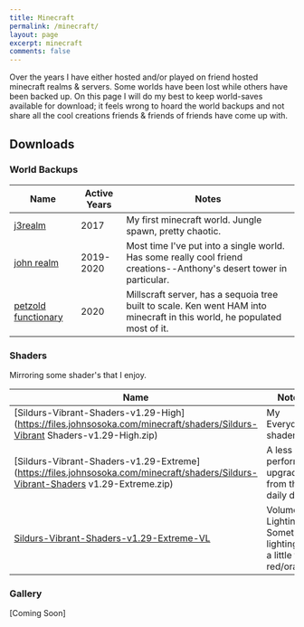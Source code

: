 ```yaml
---
title: Minecraft
permalink: /minecraft/
layout: page
excerpt: minecraft
comments: false
---
```


Over the years I have either hosted and/or played on friend hosted minecraft realms & servers. Some worlds have been
lost while others have been backed up. On this page I will do my best to keep world-saves available for download; it
feels wrong to hoard the world backups and not share all the cool creations friends & friends of friends have come up
with.

## Downloads

### World Backups

|     Name | Active Years                                                                          | Notes |
|----------|---------------------------------------------------------------------------------------|-------|
| [j3realm](https://files.johnsosoka.com/minecraft/world-saves/j3realm(yassland)-8-28-2017.zip) | 2017 | My first minecraft world. Jungle spawn, pretty chaotic. |
| [john realm](https://files.johnsosoka.com/minecraft/world-saves/johns-realm-4-25-20.zip) | 2019-2020 | Most time I've put into a single world. Has some really cool friend creations--Anthony's desert tower in particular. |
| [petzold functionary](https://files.johnsosoka.com/minecraft/world-saves/petzold_functionary-millscraft-2020.zip) | 2020 | Millscraft server, has a sequoia tree built to scale. Ken went HAM into minecraft in this world, he populated most of it. |


### Shaders

Mirroring some shader's that I enjoy.


| Name | Notes |
|-----------------|-------|
| [Sildurs-Vibrant-Shaders-v1.29-High](https://files.johnsosoka.com/minecraft/shaders/Sildurs-Vibrant Shaders-v1.29-High.zip) | My Everyday shader |
| [Sildurs-Vibrant-Shaders-v1.29-Extreme](https://files.johnsosoka.com/minecraft/shaders/Sildurs-Vibrant-Shaders v1.29-Extreme.zip) | A less performant upgrade from the daily driver |
| [Sildurs-Vibrant-Shaders-v1.29-Extreme-VL](https://files.johnsosoka.com/minecraft/shaders/Sildurs-Vibrant-Shaders-v1.29-Extreme-VL.zip) | Volumetric Lighting. Sometimes lighting is a little too red/orange |

### Gallery

[Coming Soon]